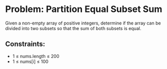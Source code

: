 # Problem: Partition Equal Subset Sum

Given a non-empty array of positive integers, determine if the array can be divided into two subsets so that the sum of both subsets is equal.

## Constraints:

* 1 ≤ nums.length ≤ 200
* 1 ≤ nums\[i] ≤ 100
